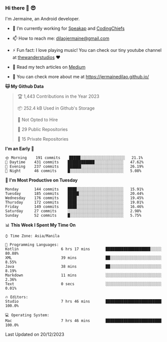 ### Hi there 👋 😎
I'm Jermaine, an Android developer.

- 🔭 I’m currently working for [Speakap](https://www.speakap.com/) and [CodingChiefs](https://codingchiefs.com/en/)

- 📫 How to reach me: dilaojermaine@gmail.com

- ⚡ Fun fact: I love playing music! You can check our tiny youtube channel at [thewanderstudios](https://www.youtube.com/thewanderstudios) ♥️

- 📖 Read my tech articles on [Medium](https://jermainedilao.medium.com/)

- 👀 You can check more about me at https://jermainedilao.github.io/

<!--
**jermainedilao/jermainedilao** is a ✨ _special_ ✨ repository because its `README.md` (this file) appears on your GitHub profile.

Here are some ideas to get you started:

- 🔭 I’m currently working on ...
- 🌱 I’m currently learning ...
- 👯 I’m looking to collaborate on ...
- 🤔 I’m looking for help with ...
- 💬 Ask me about ...
- 📫 How to reach me: ...
- 😄 Pronouns: ...
- ⚡ Fun fact: ...
-->

<!--START_SECTION:waka-->
**🐱 My Github Data** 

> 🏆 1,443 Contributions in the Year 2023
 > 
> 📦 252.4 kB Used in Github's Storage 
 > 
> 🚫 Not Opted to Hire
 > 
> 📜 29 Public Repositories 
 > 
> 🔑 15 Private Repositories  
 > 
**I'm an Early 🐤** 

```text
🌞 Morning    191 commits    █████░░░░░░░░░░░░░░░░░░░░   21.1% 
🌆 Daytime    431 commits    ████████████░░░░░░░░░░░░░   47.62% 
🌃 Evening    237 commits    ██████░░░░░░░░░░░░░░░░░░░   26.19% 
🌙 Night      46 commits     █░░░░░░░░░░░░░░░░░░░░░░░░   5.08%

```
📅 **I'm Most Productive on Tuesday** 

```text
Monday       144 commits    ████░░░░░░░░░░░░░░░░░░░░░   15.91% 
Tuesday      185 commits    █████░░░░░░░░░░░░░░░░░░░░   20.44% 
Wednesday    176 commits    ████░░░░░░░░░░░░░░░░░░░░░   19.45% 
Thursday     172 commits    ████░░░░░░░░░░░░░░░░░░░░░   19.01% 
Friday       149 commits    ████░░░░░░░░░░░░░░░░░░░░░   16.46% 
Saturday     27 commits     ░░░░░░░░░░░░░░░░░░░░░░░░░   2.98% 
Sunday       52 commits     █░░░░░░░░░░░░░░░░░░░░░░░░   5.75%

```


📊 **This Week I Spent My Time On** 

```text
⌚︎ Time Zone: Asia/Manila

💬 Programming Languages: 
Kotlin                   6 hrs 17 mins       ████████████████████░░░░░   80.88% 
XML                      39 mins             ██░░░░░░░░░░░░░░░░░░░░░░░   8.55% 
Java                     38 mins             ██░░░░░░░░░░░░░░░░░░░░░░░   8.19% 
Markdown                 11 mins             ░░░░░░░░░░░░░░░░░░░░░░░░░   2.36% 
Text                     0 secs              ░░░░░░░░░░░░░░░░░░░░░░░░░   0.01%

🔥 Editors: 
Studio                   7 hrs 46 mins       █████████████████████████   100.0%

💻 Operating System: 
Mac                      7 hrs 46 mins       █████████████████████████   100.0%

```


 Last Updated on 20/12/2023
<!--END_SECTION:waka-->
